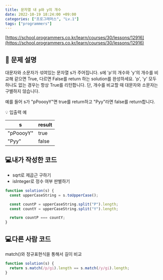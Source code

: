 ```yaml
---
title: 문자열 내 p와 y의 개수
date: 2022-10-19 18:24:00 +09:00
categories: ["프로그래머스", "Lv.1"]
tags: ["programmers"]
---
```


[https://school.programmers.co.kr/learn/courses/30/lessons/12916](https://school.programmers.co.kr/learn/courses/30/lessons/12916)

## 📔 문제 설명

대문자와 소문자가 섞여있는 문자열 s가 주어집니다. s에 'p'의 개수와 'y'의 개수를 비교해 같으면 True, 다르면 False를 return 하는 solution를 완성하세요. 'p', 'y' 모두 하나도 없는 경우는 항상 True를 리턴합니다. 단, 개수를 비교할 때 대문자와 소문자는 구별하지 않습니다.

예를 들어 s가 "pPoooyY"면 true를 return하고 "Pyy"라면 false를 return합니다.

💡 입출력 예

| s         | result |
| --------- | ------ |
| "pPoooyY" | true   |
| "Pyy"     | false  |

## 💻내가 작성한 코드

- sqrt로 제곱근 구하기
- isInteger로 정수 여부 판별하기

```js
function solution(s) {
  const upperCaseString = s.toUpperCase();

  const countP = upperCaseString.split("P").length;
  const countY = upperCaseString.split("Y").length;

  return countP === countY;
}
```

## 💻다른 사람 코드

match()와 정규표현식을 통해서 길이 비교

```js
function solution(s) {
  return s.match(/p/gi).length == s.match(/y/gi).length;
}
```
